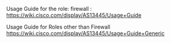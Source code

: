 Usage Guide for the role: firewall :
https://wiki.cisco.com/display/AS13445/Usage+Guide

Usage Guide for Roles other than Firewall
https://wiki.cisco.com/display/AS13445/Usage+Guide+Generic
